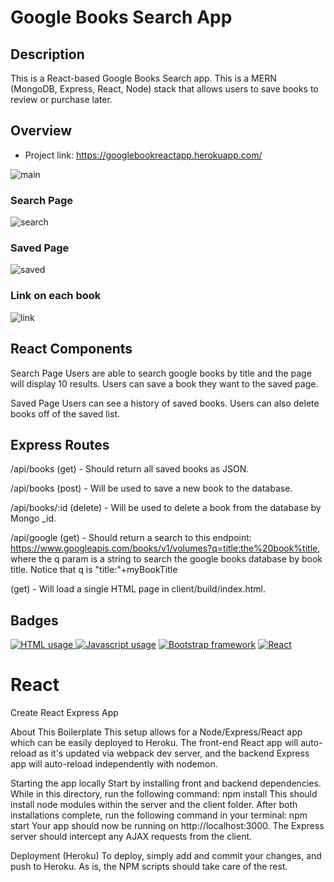 # Google Books Search App
## Description
 This is a React-based Google Books Search app. This is a MERN (MongoDB, Express, React, Node) stack that allows users to save books to review or purchase later.

## Overview
 * Project link: https://googlebookreactapp.herokuapp.com/
 
![main](https://user-images.githubusercontent.com/57735283/107840514-2a61a200-6d68-11eb-80a5-8a27b055f485.PNG)

### Search Page

![search](https://user-images.githubusercontent.com/57735283/107840517-2b92cf00-6d68-11eb-8280-cc9f3170426c.gif)

### Saved Page

![saved](https://user-images.githubusercontent.com/57735283/107840515-2a61a200-6d68-11eb-81f8-dd403add1850.gif)

### Link on each book

![link](https://user-images.githubusercontent.com/57735283/107840512-2897de80-6d68-11eb-90ac-d3684f09f21a.gif)


## React Components

Search Page
  Users are able to search google books by title and the page will display 10 results. Users can save a book they want to the saved page.

Saved Page
  Users can see a history of saved books. Users can also delete books off of the saved list.


## Express Routes

/api/books (get) - Should return all saved books as JSON.

/api/books (post) - Will be used to save a new book to the database.

/api/books/:id (delete) - Will be used to delete a book from the database by Mongo _id.

/api/google (get) - Should return a search to this endpoint: https://www.googleapis.com/books/v1/volumes?q=title:the%20book%title, where the q param is a string to search the google books database by book title. Notice that q is "title:"+myBookTitle

(get) - Will load a single HTML page in client/build/index.html. 


## Badges
<a href="https://img.shields.io/badge/HTML-11.7%25-red"><img alt="HTML usage" src="https://img.shields.io/badge/HTML-11.7%25-red"> <a href="https://img.shields.io/badge/JavaScript-88.3%25-yellow"><img alt="Javascript usage" src="https://img.shields.io/badge/JavaScript-88.3%25-yellow"></a> <a href="https://img.shields.io/badge/Frameworks-Bootstrap-blue"><img alt="Bootstrap framework" src="https://img.shields.io/badge/Frameworks-Bootstrap-blue"></a> <a href="https://img.shields.io/badge/Library-React-blue"><img alt="React" src="https://img.shields.io/badge/Library-React-blue"></a>

# React
Create React Express App

About This Boilerplate
This setup allows for a Node/Express/React app which can be easily deployed to Heroku.
The front-end React app will auto-reload as it's updated via webpack dev server, and the backend Express app will auto-reload independently with nodemon.

Starting the app locally
Start by installing front and backend dependencies. While in this directory, run the following command:
npm install
This should install node modules within the server and the client folder.
After both installations complete, run the following command in your terminal:
npm start
Your app should now be running on http://localhost:3000. The Express server should intercept any AJAX requests from the client.

Deployment (Heroku)
To deploy, simply add and commit your changes, and push to Heroku. As is, the NPM scripts should take care of the rest.

